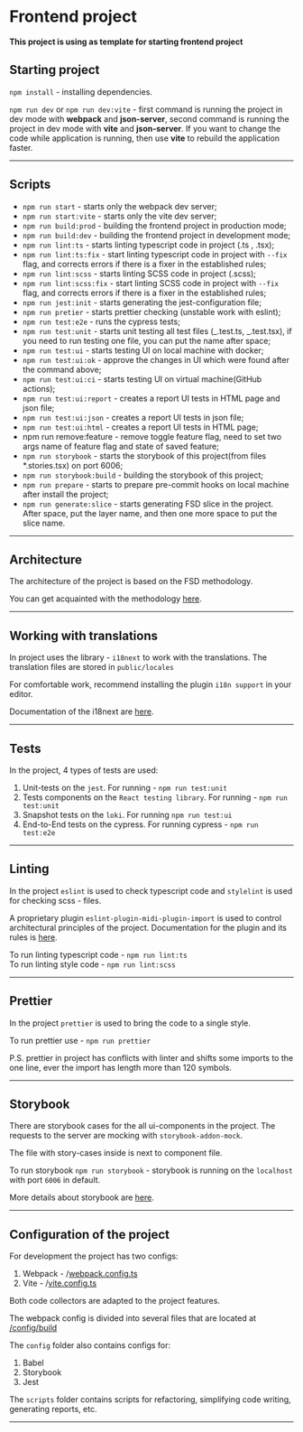 # Frontend project

**This project is using as template for starting frontend project**

## Starting project

`npm install` - installing dependencies.

`npm run dev` or `npm run dev:vite` - first command is running the project in dev mode with **webpack** and **json-server**,
second command is running the project in dev mode with **vite** and **json-server**. If you want to change the code while application is running,
then use **vite** to rebuild the application faster.

---

## Scripts

-   `npm run start` - starts only the webpack dev server;
-   `npm run start:vite` - starts only the vite dev server;
-   `npm run build:prod` - building the frontend project in production mode;
-   `npm run build:dev` - building the frontend project in development mode;
-   `npm run lint:ts` - starts linting typescript code in project (.ts , .tsx);
-   `npm run lint:ts:fix` - start linting typescript code in project with `--fix` flag, and corrects errors
    if there is a fixer in the established rules;
-   `npm run lint:scss` - starts linting SCSS code in project (.scss);
-   `npm run lint:scss:fix` - start linting SCSS code in project with `--fix` flag, and corrects errors
    if there is a fixer in the established rules;
-   `npm run jest:init` - starts generating the jest-configuration file;
-   `npm run pretier` - starts prettier checking (unstable work with eslint);
-   `npm run test:e2e` - runs the cypress tests;
-   `npm run test:unit` - starts unit testing all test files (_.test.ts, _.test.tsx), if you need to run testing one
    file, you can put the name after space;
-   `npm run test:ui` - starts testing UI on local machine with docker;
-   `npm run test:ui:ok` - approve the changes in UI which were found after the command above;
-   `npm run test:ui:ci` - starts testing UI on virtual machine(GitHub actions);
-   `npm run test:ui:report` - creates a report UI tests in HTML page and json file;
-   `npm run test:ui:json` - creates a report UI tests in json file;
-   `npm run test:ui:html` - creates a report UI tests in HTML page;
-    npm run remove:feature - remove toggle feature flag, need to set two args name of feature flag and state of saved feature;
-   `npm run storybook` - starts the storybook of this project(from files \*.stories.tsx) on port 6006;
-   `npm run storybook:build` - building the storybook of this project;
-   `npm run prepare` - starts to prepare pre-commit hooks on local machine after install the project;
-   `npm run generate:slice` - starts generating FSD slice in the project. After space, put the layer name, and then
    one more space to put the slice name.

---

## Architecture

The architecture of the project is based on the FSD methodology.

You can get acquainted with the methodology [here](https://feature-sliced.design/).

---

## Working with translations

In project uses the library - `i18next` to work with the translations.
The translation files are stored in `public/locales`

For comfortable work, recommend installing the plugin `i18n support` in your editor.

Documentation of the i18next are [here](https://www.i18next.com/).

---

## Tests

In the project, 4 types of tests are used:

1. Unit-tests on the `jest`. For running - `npm run test:unit`
2. Tests components on the `React testing library`. For running - `npm run test:unit`
3. Snapshot tests on the `loki`. For running `npm run test:ui`
4. End-to-End tests on the cypress. For running cypress - `npm run test:e2e`

---

## Linting

In the project `eslint` is used to check typescript code and
`stylelint` is used for checking scss - files.

A proprietary plugin `eslint-plugin-midi-plugin-import` is used to control architectural principles of the project.
Documentation for the plugin and its rules is [here](https://github.com/MiDimas/eslint-plugin-midi-frontend-import-plugin).

To run linting typescript code - `npm run lint:ts`  
To run linting style code - `npm run lint:scss`

---

## Prettier

In the project `prettier` is used to bring the code to a single style.

To run prettier use - `npm run prettier`

P.S. prettier in project has conflicts with linter and shifts some imports to the one line,
ever the import has length more than 120 symbols.

---

## Storybook

There are storybook cases for the all ui-components in the project.
The requests to the server are mocking with `storybook-addon-mock`.

The file with story-cases inside is next to component file.

To run storybook `npm run storybook` - storybook is running on the `localhost`
with port `6006` in default.

More details about storybook are [here](https://storybook.js.org/docs/get-started).

---

## Configuration of the project

For development the project has two configs:

1. Webpack - /[webpack.config.ts](webpack.config.ts)
2. Vite - /[vite.config.ts](vite.config.ts)

Both code collectors are adapted to the project features.

The webpack config is divided into several files that are located at [/config/build](config%2Fbuild)

The `config` folder also contains configs for:

1. Babel
2. Storybook
3. Jest

The `scripts` folder contains scripts for refactoring, simplifying code writing,
generating reports, etc.

---
